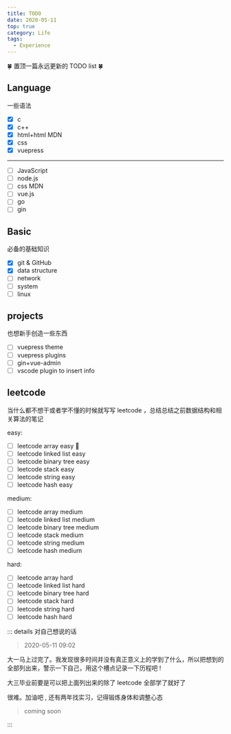 ```yaml
---
title: TODO
date: 2020-05-11
top: true
category: Life
tags:
  - Experience
---
```


<!--置顶文章的链接不应该显示时间戳-->

🍀 置顶一篇永远更新的 TODO list 🍀

## Language

一些语法

- [x] c 
- [x] c++
- [x] html+html MDN
- [x] css
- [x] vuepress

***

- [ ] JavaScript
- [ ] node.js
- [ ] css MDN
- [ ] vue.js
- [ ] go
- [ ] gin

## Basic

必备的基础知识

- [x] git & GitHub
- [x] data structure
- [ ] network
- [ ] system
- [ ] linux

## projects

也想新手创造一些东西

- [ ] vuepress theme
- [ ] vuepress plugins
- [ ] gin+vue-admin
- [ ] vscode plugin to insert info

## leetcode

当什么都不想干或者学不懂的时候就写写 leetcode ，总结总结之前数据结构和相关算法的笔记

easy:

- [ ] leetcode array easy  🥇
- [ ] leetcode linked list easy
- [ ] leetcode binary tree easy
- [ ] leetcode stack easy
- [ ] leetcode string easy 
- [ ] leetcode hash easy

medium:

- [ ] leetcode array medium
- [ ] leetcode linked list medium
- [ ] leetcode binary tree medium
- [ ] leetcode stack medium
- [ ] leetcode string medium 
- [ ] leetcode hash medium

hard:

- [ ] leetcode array hard
- [ ] leetcode linked list hard
- [ ] leetcode binary tree hard
- [ ] leetcode stack hard
- [ ] leetcode string hard 
- [ ] leetcode hash hard

::: details 对自己想说的话

> 2020-05-11 09:02

大一马上过完了。我发现很多时间并没有真正意义上的学到了什么，所以把想到的全部列出来，警示一下自己，用这个槽点记录一下历程吧 !

大三毕业前要是可以把上面列出来的除了 leetcode 全部学了就好了

很难。加油吧 , 还有两年找实习，记得锻炼身体和调整心态

> coming soon

:::